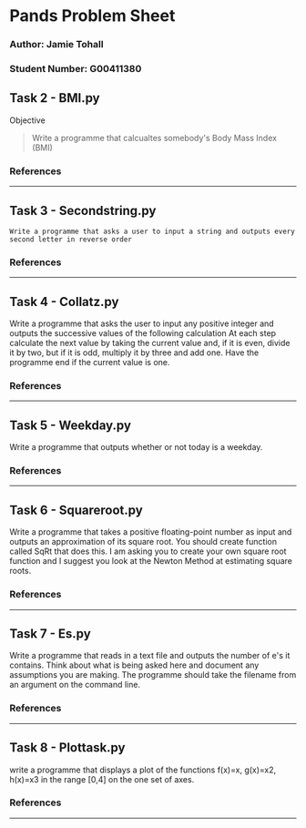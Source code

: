 # **Pands Problem Sheet**



### Author: Jamie Tohall
### Student Number: G00411380


## Task 2 - BMI.py

Objective
> Write a programme that calcualtes somebody's Body Mass Index (BMI)

### References
__________________________________________________________________________________________________________________________________________________________

## Task 3 - Secondstring.py

```
Write a programme that asks a user to input a string and outputs every second letter in reverse order
```

### References

__________________________________________________________________________________________________________________________________________________________

## Task 4 - Collatz.py

Write a programme that asks the user to input any positive integer and outputs the successive values of the following calculation
At each step calculate the next value by taking the current value and, if it is even, divide it by two, but if it is odd, multiply it by three and add one.
Have the programme end if the current value is one.

### References

__________________________________________________________________________________________________________________________________________________________

## Task 5 - Weekday.py

Write a programme that outputs whether or not today is a weekday. 

### References

__________________________________________________________________________________________________________________________________________________________

## Task 6 - Squareroot.py

Write a programme that takes a positive floating-point number as input and outputs an approximation of its square root. You should create function called SqRt 
that does this. I am asking you to create your own square root function and I suggest you look at the Newton Method at estimating square roots.

### References

__________________________________________________________________________________________________________________________________________________________

## Task 7 - Es.py

Write a programme that reads in a text file and outputs the number of e's it contains. Think about what is being asked here and document any assumptions you are making.
The programme should take the filename from an argument on the command line. 

### References

__________________________________________________________________________________________________________________________________________________________

## Task 8 - Plottask.py

write a programme that displays a plot of the functions f(x)=x, g(x)=x2, h(x)=x3 in the range [0,4] on the one set of axes. 

### References

__________________________________________________________________________________________________________________________________________________________
